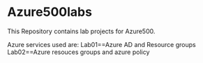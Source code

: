 # Azure500labs
This Repository contains lab projects for Azure500.

Azure services used are:
Lab01==Azure AD and Resource groups
Lab02==Azure resouces groups and azure policy
